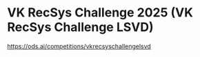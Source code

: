 # VK RecSys Challenge 2025 (VK RecSys Challenge LSVD)

https://ods.ai/competitions/vkrecsyschallengelsvd

